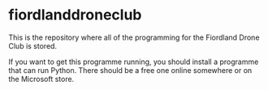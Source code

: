 # fiordlanddroneclub

This is the repository where all of the programming for the Fiordland Drone Club is stored.

If you want to get this programme running, you should install a programme that can run Python. There should be a free one online somewhere or on the Microsoft store.
